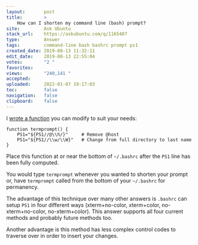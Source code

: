 ```yaml
---
layout:       post
title:        >
    How can I shorten my command line (bash) prompt?
site:         Ask Ubuntu
stack_url:    https://askubuntu.com/q/1165407
type:         Answer
tags:         command-line bash bashrc prompt ps1
created_date: 2019-08-13 11:32:11
edit_date:    2019-08-13 22:55:04
votes:        "2 "
favorites:    
views:        "240,141 "
accepted:     
uploaded:     2022-01-07 19:17:03
toc:          false
navigation:   false
clipboard:    false
---
```


I [wrote a function][1] you can modify to suit your needs:

``` 
function termprompt() {
    PS1="${PS1//@\\h/}"     # Remove @host
    PS1="${PS1//\\w/\\W}"   # Change from full directory to last name
}

```

Place this function at or near the bottom of `~/.bashrc` after the `PS1` line has been fully computed.

You would type `termprompt` whenever you wanted to shorten your prompt or, have `termprompt` called from the bottom of your `~/.bashrc` for permanency.

The advantage of this technique over many other answers is `.bashrc` can setup `PS1` in four different ways (xterm+no-color, xterm+color, no-xterm+no-color, no-xterm+color). This answer supports all four current methods and probably future methods too.

Another advantage is this method has less complex control codes to traverse over in order to insert your changes.

  [1]: https://askubuntu.com/questions/1164844/script-to-hide-names-in-command-prompt/1164845#1164845
